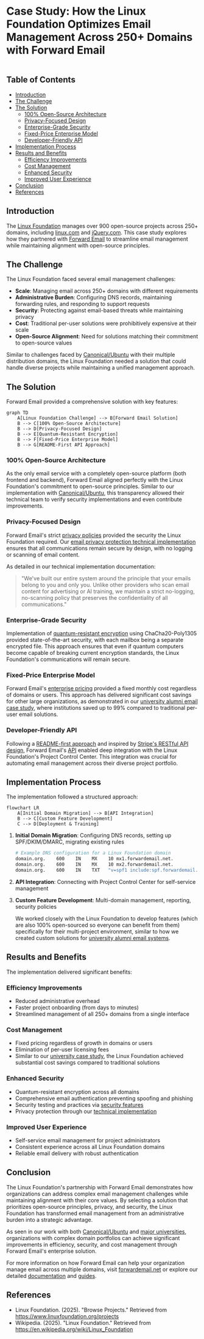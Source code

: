 # Case Study: How the Linux Foundation Optimizes Email Management Across 250+ Domains with Forward Email

<img loading="lazy" src="/img/articles/linux-foundation.webp" alt="" class="rounded-lg" />


## Table of Contents

* [Introduction](#introduction)
* [The Challenge](#the-challenge)
* [The Solution](#the-solution)
  * [100% Open-Source Architecture](#100-open-source-architecture)
  * [Privacy-Focused Design](#privacy-focused-design)
  * [Enterprise-Grade Security](#enterprise-grade-security)
  * [Fixed-Price Enterprise Model](#fixed-price-enterprise-model)
  * [Developer-Friendly API](#developer-friendly-api)
* [Implementation Process](#implementation-process)
* [Results and Benefits](#results-and-benefits)
  * [Efficiency Improvements](#efficiency-improvements)
  * [Cost Management](#cost-management)
  * [Enhanced Security](#enhanced-security)
  * [Improved User Experience](#improved-user-experience)
* [Conclusion](#conclusion)
* [References](#references)


## Introduction

The [Linux Foundation](https://en.wikipedia.org/wiki/Linux_Foundation) manages over 900 open-source projects across 250+ domains, including [linux.com](https://www.linux.com/) and [jQuery.com](https://jquery.com/). This case study explores how they partnered with [Forward Email](https://forwardemail.net) to streamline email management while maintaining alignment with open-source principles.


## The Challenge

The Linux Foundation faced several email management challenges:

* **Scale**: Managing email across 250+ domains with different requirements
* **Administrative Burden**: Configuring DNS records, maintaining forwarding rules, and responding to support requests
* **Security**: Protecting against email-based threats while maintaining privacy
* **Cost**: Traditional per-user solutions were prohibitively expensive at their scale
* **Open-Source Alignment**: Need for solutions matching their commitment to open-source values

Similar to challenges faced by [Canonical/Ubuntu](https://forwardemail.net/blog/docs/canonical-ubuntu-email-enterprise-case-study) with their multiple distribution domains, the Linux Foundation needed a solution that could handle diverse projects while maintaining a unified management approach.


## The Solution

Forward Email provided a comprehensive solution with key features:

```mermaid
graph TD
    A[Linux Foundation Challenge] --> B[Forward Email Solution]
    B --> C[100% Open-Source Architecture]
    B --> D[Privacy-Focused Design]
    B --> E[Quantum-Resistant Encryption]
    B --> F[Fixed-Price Enterprise Model]
    B --> G[README-First API Approach]
```

### 100% Open-Source Architecture

As the only email service with a completely open-source platform (both frontend and backend), Forward Email aligned perfectly with the Linux Foundation's commitment to open-source principles. Similar to our implementation with [Canonical/Ubuntu](https://forwardemail.net/blog/docs/canonical-ubuntu-email-enterprise-case-study), this transparency allowed their technical team to verify security implementations and even contribute improvements.

### Privacy-Focused Design

Forward Email's strict [privacy policies](https://forwardemail.net/privacy) provided the security the Linux Foundation required. Our [email privacy protection technical implementation](https://forwardemail.net/blog/docs/email-privacy-protection-technical-implementation) ensures that all communications remain secure by design, with no logging or scanning of email content.

As detailed in our technical implementation documentation:

> "We've built our entire system around the principle that your emails belong to you and only you. Unlike other providers who scan email content for advertising or AI training, we maintain a strict no-logging, no-scanning policy that preserves the confidentiality of all communications."

### Enterprise-Grade Security

Implementation of [quantum-resistant encryption](https://forwardemail.net/blog/docs/best-quantum-safe-encrypted-email-service) using ChaCha20-Poly1305 provided state-of-the-art security, with each mailbox being a separate encrypted file. This approach ensures that even if quantum computers become capable of breaking current encryption standards, the Linux Foundation's communications will remain secure.

### Fixed-Price Enterprise Model

Forward Email's [enterprise pricing](https://forwardemail.net/pricing) provided a fixed monthly cost regardless of domains or users. This approach has delivered significant cost savings for other large organizations, as demonstrated in our [university alumni email case study](https://forwardemail.net/blog/docs/alumni-email-forwarding-university-case-study), where institutions saved up to 99% compared to traditional per-user email solutions.

### Developer-Friendly API

Following a [README-first approach](https://tom.preston-werner.com/2010/08/23/readme-driven-development) and inspired by [Stripe's RESTful API design](https://amberonrails.com/building-stripes-api), Forward Email's [API](https://forwardemail.net/api) enabled deep integration with the Linux Foundation's Project Control Center. This integration was crucial for automating email management across their diverse project portfolio.


## Implementation Process

The implementation followed a structured approach:

```mermaid
flowchart LR
    A[Initial Domain Migration] --> B[API Integration]
    B --> C[Custom Feature Development]
    C --> D[Deployment & Training]
```

1. **Initial Domain Migration**: Configuring DNS records, setting up SPF/DKIM/DMARC, migrating existing rules

   ```sh
   # Example DNS configuration for a Linux Foundation domain
   domain.org.    600    IN    MX    10 mx1.forwardemail.net.
   domain.org.    600    IN    MX    10 mx2.forwardemail.net.
   domain.org.    600    IN    TXT   "v=spf1 include:spf.forwardemail.net -all"
   ```

2. **API Integration**: Connecting with Project Control Center for self-service management

3. **Custom Feature Development**: Multi-domain management, reporting, security policies

   We worked closely with the Linux Foundation to develop features (which are also 100% open-sourced so everyone can benefit from them) specifically for their multi-project environment, similar to how we created custom solutions for [university alumni email systems](https://forwardemail.net/blog/docs/alumni-email-forwarding-university-case-study).


## Results and Benefits

The implementation delivered significant benefits:

### Efficiency Improvements

* Reduced administrative overhead
* Faster project onboarding (from days to minutes)
* Streamlined management of all 250+ domains from a single interface

### Cost Management

* Fixed pricing regardless of growth in domains or users
* Elimination of per-user licensing fees
* Similar to our [university case study](https://forwardemail.net/blog/docs/alumni-email-forwarding-university-case-study), the Linux Foundation achieved substantial cost savings compared to traditional solutions

### Enhanced Security

* Quantum-resistant encryption across all domains
* Comprehensive email authentication preventing spoofing and phishing
* Security testing and practices via [security features](https://forwardemail.net/security)
* Privacy protection through our [technical implementation](https://forwardemail.net/blog/docs/email-privacy-protection-technical-implementation)

### Improved User Experience

* Self-service email management for project administrators
* Consistent experience across all Linux Foundation domains
* Reliable email delivery with robust authentication


## Conclusion

The Linux Foundation's partnership with Forward Email demonstrates how organizations can address complex email management challenges while maintaining alignment with their core values. By selecting a solution that prioritizes open-source principles, privacy, and security, the Linux Foundation has transformed email management from an administrative burden into a strategic advantage.

As seen in our work with both [Canonical/Ubuntu](https://forwardemail.net/blog/docs/canonical-ubuntu-email-enterprise-case-study) and [major universities](https://forwardemail.net/blog/docs/alumni-email-forwarding-university-case-study), organizations with complex domain portfolios can achieve significant improvements in efficiency, security, and cost management through Forward Email's enterprise solution.

For more information on how Forward Email can help your organization manage email across multiple domains, visit [forwardemail.net](https://forwardemail.net) or explore our detailed [documentation](https://forwardemail.net/email-api) and [guides](https://forwardemail.net/guides).


## References

* Linux Foundation. (2025). "Browse Projects." Retrieved from <https://www.linuxfoundation.org/projects>
* Wikipedia. (2025). "Linux Foundation." Retrieved from <https://en.wikipedia.org/wiki/Linux_Foundation>
